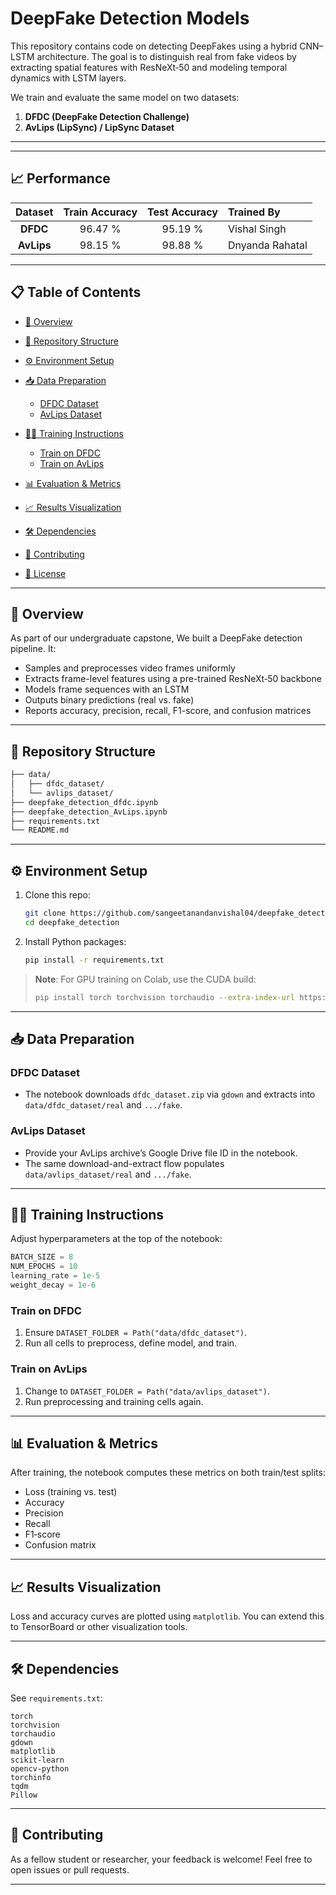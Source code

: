 # DeepFake Detection Models

This repository contains code on detecting DeepFakes using a hybrid CNN–LSTM architecture. The goal is to distinguish real from fake videos by extracting spatial features with ResNeXt‑50 and modeling temporal dynamics with LSTM layers.

We train and evaluate the same model on two datasets:

1. **DFDC (DeepFake Detection Challenge)**
2. **AvLips (LipSync) / LipSync Dataset**

---

---

## 📈 Performance

| Dataset    | Train Accuracy | Test Accuracy | Trained By           |
|:----------:|:--------------:|:-------------:|:---------------------|
| **DFDC**   |     96.47 %     |    95.19 %    | Vishal Singh       |
| **AvLips** |     98.15 %     |    98.88 %    | Dnyanda Rahatal       |

---

## 📋 Table of Contents

* [🚀 Overview](#-overview)
* [📂 Repository Structure](#-repository-structure)
* [⚙️ Environment Setup](#️-environment-setup)
* [📥 Data Preparation](#-data-preparation)

  * [DFDC Dataset](#dfdc-dataset)
  * [AvLips Dataset](#avlips-dataset)
* [🏃‍♂️ Training Instructions](#-training-instructions)

  * [Train on DFDC](#train-on-dfdc)
  * [Train on AvLips](#train-on-avlips)
* [📊 Evaluation & Metrics](#-evaluation--metrics)
* [📈 Results Visualization](#-results-visualization)
* [🛠️ Dependencies](#️-dependencies)
* [🤝 Contributing](#-contributing)
* [📝 License](#-license)

---

## 🚀 Overview

As part of our undergraduate capstone, We built a DeepFake detection pipeline. It:

* Samples and preprocesses video frames uniformly
* Extracts frame-level features using a pre-trained ResNeXt‑50 backbone
* Models frame sequences with an LSTM
* Outputs binary predictions (real vs. fake)
* Reports accuracy, precision, recall, F1-score, and confusion matrices

---

## 📂 Repository Structure

```bash
├── data/                 
│   ├── dfdc_dataset/          
│   └── avlips_dataset/       
├── deepfake_detection_dfdc.ipynb   
├── deepfake_detection_AvLips.ipynb   
├── requirements.txt           
└── README.md                
```

---

## ⚙️ Environment Setup

1. Clone this repo:

   ```bash
   git clone https://github.com/sangeetanandanvishal04/deepfake_detection.git
   cd deepfake_detection
   ```
2. Install Python packages:

   ```bash
   pip install -r requirements.txt
   ```

> **Note**: For GPU training on Colab, use the CUDA build:
>
> ```bash
> pip install torch torchvision torchaudio --extra-index-url https://download.pytorch.org/whl/cu118
> ```

---

## 📥 Data Preparation

### DFDC Dataset

* The notebook downloads `dfdc_dataset.zip` via `gdown` and extracts into `data/dfdc_dataset/real` and `.../fake`.

### AvLips Dataset

* Provide your AvLips archive’s Google Drive file ID in the notebook.
* The same download-and-extract flow populates `data/avlips_dataset/real` and `.../fake`.

---

## 🏃‍♂️ Training Instructions

Adjust hyperparameters at the top of the notebook:

```python
BATCH_SIZE = 8
NUM_EPOCHS = 10
learning_rate = 1e-5
weight_decay = 1e-6
```

### Train on DFDC

1. Ensure `DATASET_FOLDER = Path("data/dfdc_dataset")`.
2. Run all cells to preprocess, define model, and train.

### Train on AvLips

1. Change to `DATASET_FOLDER = Path("data/avlips_dataset")`.
2. Run preprocessing and training cells again.

---

## 📊 Evaluation & Metrics

After training, the notebook computes these metrics on both train/test splits:

* Loss (training vs. test)
* Accuracy
* Precision
* Recall
* F1‑score
* Confusion matrix

---

## 📈 Results Visualization

Loss and accuracy curves are plotted using `matplotlib`. You can extend this to TensorBoard or other visualization tools.

---

## 🛠️ Dependencies

See `requirements.txt`:

```
torch
torchvision
torchaudio
gdown
matplotlib
scikit-learn
opencv-python
torchinfo
tqdm
Pillow
```

---

## 🤝 Contributing

As a fellow student or researcher, your feedback is welcome! Feel free to open issues or pull requests.

---